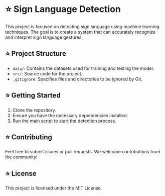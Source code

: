 # ⭐ Sign Language Detection

This project is focused on detecting sign language using machine learning techniques. The goal is to create a system that can accurately recognize and interpret sign language gestures.

## ⭐ Project Structure

- `data/`: Contains the datasets used for training and testing the model.
- `src/`: Source code for the project.
- `.gitignore`: Specifies files and directories to be ignored by Git.

## ⭐ Getting Started

1. Clone the repository.
2. Ensure you have the necessary dependencies installed.
3. Run the main script to start the detection process.

## ⭐ Contributing

Feel free to submit issues or pull requests. We welcome contributions from the community!

## ⭐ License

This project is licensed under the MIT License.
